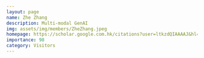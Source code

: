 ```yaml
---
layout: page
name: Zhe Zhang
description: Multi-modal GenAI
img: assets/img/members/ZheZhang.jpeg
homepage: https://scholar.google.com.hk/citations?user=ltkzdQIAAAAJ&hl=zh-CN
importance: 98
category: Visitors
---
```

